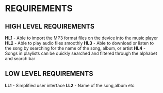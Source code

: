 # REQUIREMENTS

## HIGH LEVEL REQUIREMENTS

**HL1** - Able to import the MP3 format files on the device into the music player
**HL2** - Able to play audio files smoothly
**HL3** - Able to download or listen to the song by searching for the name of the song, album,
or artist
**HL4** - Songs in playlists can be quickly searched and filtered through the alphabet and
search bar

## LOW LEVEL REQUIREMENTS

**LL1** - Simplified user interface
**LL2** - Name of the song,album etc

